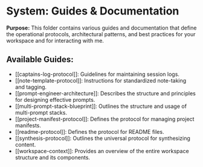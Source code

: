 # System: Guides & Documentation

**Purpose:** This folder contains various guides and documentation that define the operational protocols, architectural patterns, and best practices for your workspace and for interacting with me.

## Available Guides:

*   [[captains-log-protocol]]: Guidelines for maintaining session logs.
*   [[note-template-protocol]]: Instructions for standardized note-taking and tagging.
*   [[prompt-engineer-architecture]]: Describes the structure and principles for designing effective prompts.
*   [[multi-prompt-stack-blueprint]]: Outlines the structure and usage of multi-prompt stacks.
*   [[project-manifest-protocol]]: Defines the protocol for managing project manifests.
*   [[readme-protocol]]: Defines the protocol for README files.
*   [[synthesis-protocol]]: Outlines the universal protocol for synthesizing content.
*   [[workspace-context]]: Provides an overview of the entire workspace structure and its components.